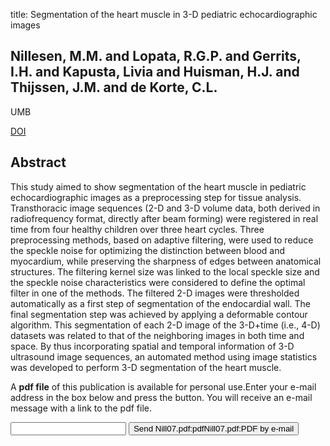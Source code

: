 title: Segmentation of the heart muscle in 3-D pediatric echocardiographic images

## Nillesen, M.M. and Lopata, R.G.P. and Gerrits, I.H. and Kapusta, Livia and Huisman, H.J. and Thijssen, J.M. and de Korte, C.L.
UMB

<a href="https://doi.org/10.1016/j.ultrasmedbio.2007.04.001">DOI</a>

## Abstract
This study aimed to show segmentation of the heart muscle in pediatric echocardiographic images as a preprocessing step for tissue analysis. Transthoracic image sequences (2-D and 3-D volume data, both derived in radiofrequency format, directly after beam forming) were registered in real time from four healthy children over three heart cycles. Three preprocessing methods, based on adaptive filtering, were used to reduce the speckle noise for optimizing the distinction between blood and myocardium, while preserving the sharpness of edges between anatomical structures. The filtering kernel size was linked to the local speckle size and the speckle noise characteristics were considered to define the optimal filter in one of the methods. The filtered 2-D images were thresholded automatically as a first step of segmentation of the endocardial wall. The final segmentation step was achieved by applying a deformable contour algorithm. This segmentation of each 2-D image of the 3-D+time (i.e., 4-D) datasets was related to that of the neighboring images in both time and space. By thus incorporating spatial and temporal information of 3-D ultrasound image sequences, an automated method using image statistics was developed to perform 3-D segmentation of the heart muscle.

A <b>pdf file</b> of this publication is available for personal use.Enter your e-mail address in the box below and press the button. You will receive an e-mail message with a link to the pdf file.
<form action="sender.php">  <input type="text" name="email">  <input type="submit" value="Send Nill07.pdf:pdfNill07.pdf:PDF by e-mail"></form>